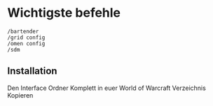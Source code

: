 # Wichtigste befehle
```
/bartender
/grid config
/omen config
/sdm
```
## Installation

Den Interface Ordner Komplett in euer World of Warcraft Verzeichnis Kopieren